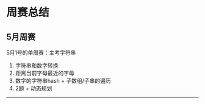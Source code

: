 # 周赛总结


## 5月周赛

5月1号的单周赛：主考字符串

1. 字符串和数字转换
2. 距离当前字母最近的字母
3. 数字的字符串hash + 子数组/子串的遍历
4. 2题 + 动态规划

****

